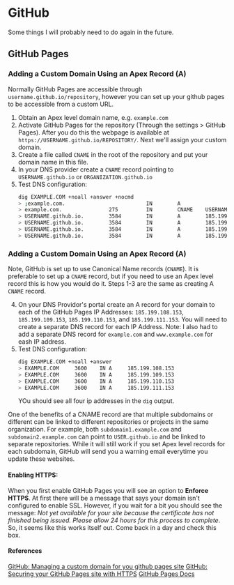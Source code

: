 # GitHub

Some things I will probably need to do again in the future.

## GitHub Pages


### Adding a Custom Domain Using an Apex Record (A)
Normally GitHub Pages are accessible through `username.github.io/repository`, however you can set up your github pages to be accessible from a custom URL.

1. Obtain an Apex level domain name, e.g. `example.com`
2. Activate GitHub Pages for the repository (Through the settings > GitHub Pages). After you do this the webpage is available at `https://USERNAME.github.io/REPOSITORY/`. Next we'll assign your custom domain.
3. Create a file called `CNAME` in the root of the repository and put your domain name in this file.
4. In your DNS provider create a `CNAME` record pointing to `USERNAME.github.io` or `ORGANIZATION.github.io`
5. Test DNS configuration:
    ```bash
    dig EXAMPLE.COM +noall +answer +nocmd
    > ;example.com.                          IN        A
    > example.com.               275         IN        CNAME    USERNAME.github.io.
    > USERNAME.github.io.        3584        IN        A        185.199.108.153
    > USERNAME.github.io.        3584        IN        A        185.199.111.153
    > USERNAME.github.io.        3584        IN        A        185.199.110.153
    > USERNAME.github.io.        3584        IN        A        185.199.109.153
    ```

### Adding a Custom Domain Using an Apex Record (A)
Note, GitHub is set up to use Canonical Name records (`CNAME`).
It is preferable to set up a `CNAME` record, but if you need to use an Apex level record this is how you would do it.
Steps 1-3 are the same as creating A `CNAME` record.

4. On your DNS Providor's portal create an A record for your domain to each of the GitHub Pages IP Addresses: `185.199.108.153`, `185.199.109.153`, `185.199.110.153`, and `185.199.111.153`. You will need to create a separate DNS record for each IP Address. Note: I also had to add a separate DNS record for `example.com` and `www.example.com` for eash IP address.
5. Test DNS configuration:
    ```bash
    dig EXAMPLE.COM +noall +answer
    > EXAMPLE.COM     3600    IN A     185.199.108.153
    > EXAMPLE.COM     3600    IN A     185.199.109.153
    > EXAMPLE.COM     3600    IN A     185.199.110.153
    > EXAMPLE.COM     3600    IN A     185.199.111.153
    ```
    YOu should see all four ip addresses in the `dig` output.

One of the benefits of a CNAME record are that multiple subdomains or different can be linked to different repositories or projects in the same organization.
For example, both `subdomain1.example.com` and `subdomain2.example.com` can point to `USER.github.io` and be linked to separate repositories.
While it will still work if you set Apex level records for each subdomain, GitHub will send you a warning email everytime you update these websites.

#### Enabling HTTPS:
When you first enable GitHub Pages you will see an option to **Enforce HTTPS**. At first there will be a message that says your domain isn't configured to enable SSL. However, if you wait for a bit you should see the message: _Not yet available for your site because the certificate has not finished being issued. Please allow 24 hours for this process to complete_. So, it seems like this works itself out. Come back in a day and check this box.


#### References
[GitHub: Managing a custom domain for you github pages site](https://docs.github.com/en/free-pro-team@latest/github/working-with-github-pages/managing-a-custom-domain-for-your-github-pages-site#configuring-an-apex-domain)
[GitHub: Securing your GitHub Pages site with HTTPS](https://docs.github.com/en/free-pro-team@latest/articles/securing-your-github-pages-site-with-https)
[GitHub Pages Docs](https://pages.github.com/)
